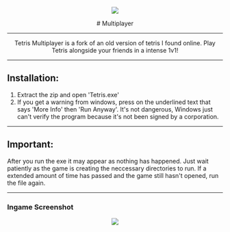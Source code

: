 <p align="center">
<img src="https://i.imgur.com/35IA11d.png" </a>

<p align="center"> 
# Multiplayer
</a>

---
<p align="center"> 
Tetris Multiplayer is a fork of an old version of tetris I found online. Play Tetris alongside your friends in a intense 1v1!
</a>  
  

---


## Installation:
1. Extract the zip and open 'Tetris.exe'
2. If you get a warning from windows, press on the underlined text that says 'More Info' then 'Run Anyway'. It's not dangerous, Windows just can't verify the program because it's not been signed by a corporation.

---

## Important:
After you run the exe it may appear as nothing has happened. Just wait patiently as the game is creating the
neccessary directories to run. If a extended amount of time has passed and the game still hasn't opened, run
the file again.

---
### Ingame Screenshot
  <p align="center">
  <img src="https://i.imgur.com/FywZ2mV.png" </a>
